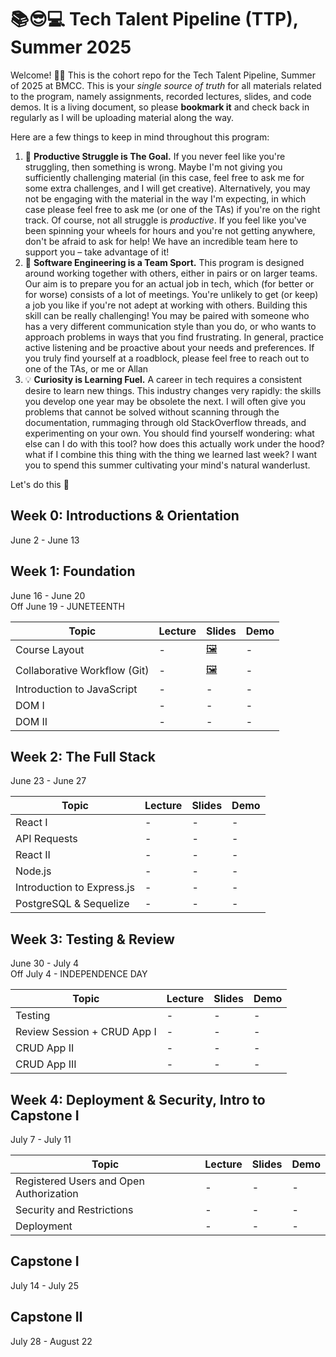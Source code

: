 # 📚😎💻 **Tech Talent Pipeline (TTP), Summer 2025**

Welcome! 👋🏻 This is the cohort repo for the Tech Talent Pipeline, Summer of 2025 at BMCC. This is your _single source of truth_ for all
materials related to the program, namely assignments, recorded lectures, slides, and code demos. It is a living document, so please
**bookmark it** and check back in regularly as I will be uploading material along the way.

Here are a few things to keep in mind throughout this program:

1. 🎯 **Productive Struggle is The Goal.** If you never feel like you're struggling, then something is wrong. Maybe I'm not giving you sufficiently challenging material (in this case, feel free to ask me for some extra challenges, and I will get creative). Alternatively, you may not be engaging with the material in the way I'm expecting, in which case please feel free to ask me (or one of the TAs) if you're on the right track. Of course, not all struggle is _productive_. If you feel like you've been spinning your wheels for hours and you're not getting anywhere, don't be afraid to ask for help! We have an incredible team here to support you – take advantage of it!
2. 🤝 **Software Engineering is a Team Sport.** This program is designed around working together with others, either in pairs or on larger teams. Our aim is to prepare you for an actual job in tech, which (for better or for worse) consists of a lot of meetings. You're unlikely to get (or keep) a job you like if you're not adept at working with others. Building this skill can be really challenging! You may be paired with someone who has a very different communication style than you do, or who wants to approach problems in ways that you find frustrating. In general, practice active listening and be proactive about your needs and preferences. If you truly find yourself at a roadblock, please feel free to reach out to one of the TAs, or me or Allan
3. 💡 **Curiosity is Learning Fuel.** A career in tech requires a consistent desire to learn new things. This industry changes very rapidly: the skills you develop one year may be obsolete the next. I will often give you problems that cannot be solved without scanning through the documentation, rummaging through old StackOverflow threads, and experimenting on your own. You should find yourself wondering: what else can I do with this tool? how does this actually work under the hood? what if I combine this thing with the thing we learned last week? I want you to spend this summer cultivating your mind's natural wanderlust.

Let's do this 🚀

## Week 0: Introductions & Orientation

June 2 - June 13

## Week 1: Foundation

June 16 - June 20
</br>
Off June 19 - JUNETEENTH

| Topic                        | Lecture | Slides                     | Demo |
| ---------------------------- | ------- | -------------------------- | ---- |
| Course Layout                | -       | [🖼️][course-layout-slides] | -    |
| Collaborative Workflow (Git) | -       | [🖼️][collab-lec-slides]    | -    |
| Introduction to JavaScript   | -       | -                          | -    |
| DOM I                        | -       | -                          | -    |
| DOM II                       | -       | -                          | -    |

[//]: # " Paste in table above >> [📺][collab-lec] "
[collab-lec]: #link-to-lecture
[course-layout-slides]: ./slides/00%20-%20Introductions%20and%20Course%20Layout.pdf
[//]: # " Paste in table above >> [🖼️][collab-lec-slides] "
[collab-lec-slides]: https://github.com/user-attachments/files/20760708/02.-.Git.Workflows.GitHub.and.More.Git.2025.pdf


## Week 2: The Full Stack

June 23 - June 27

| Topic                      | Lecture | Slides | Demo |
| -------------------------- | ------- | ------ | ---- |
| React I                    | -       | -      | -    |
| API Requests               | -       | -      | -    |
| React II                   | -       | -      | -    |
| Node.js                    | -       | -      | -    |
| Introduction to Express.js | -       | -      | -    |
| PostgreSQL & Sequelize     | -       | -      | -    |

## Week 3: Testing & Review

June 30 - July 4
</br>
Off July 4 - INDEPENDENCE DAY

| Topic                       | Lecture | Slides | Demo |
| --------------------------- | ------- | ------ | ---- |
| Testing                     | -       | -      | -    |
| Review Session + CRUD App I | -       | -      | -    |
| CRUD App II                 | -       | -      | -    |
| CRUD App III                | -       | -      | -    |

## Week 4: Deployment & Security, Intro to Capstone I

July 7 - July 11

| Topic                                   | Lecture | Slides | Demo |
| --------------------------------------- | ------- | ------ | ---- |
| Registered Users and Open Authorization | -       | -      | -    |
| Security and Restrictions               | -       | -      | -    |
| Deployment                              | -       | -      | -    |

## Capstone I

July 14 - July 25

## Capstone II

July 28 - August 22
